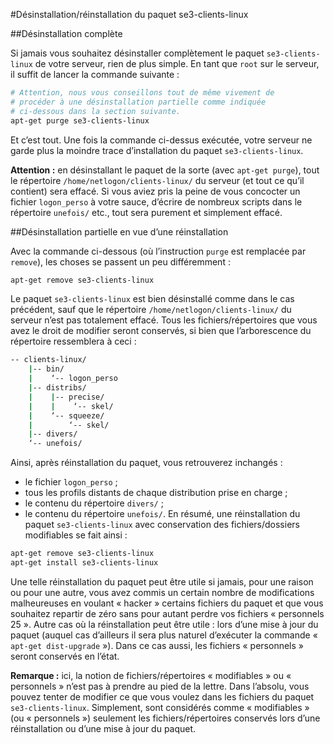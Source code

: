 #Désinstallation/réinstallation du paquet se3-clients-linux

##Désinstallation complète

Si jamais vous souhaitez désinstaller complètement le paquet `se3-clients-linux` de votre serveur, rien de plus simple. En tant que `root` sur le serveur, il suffit de lancer la commande suivante :

```sh
# Attention, nous vous conseillons tout de même vivement de
# procéder à une désinstallation partielle comme indiquée
# ci-dessous dans la section suivante.
apt-get purge se3-clients-linux
```

Et c’est tout. Une fois la commande ci-dessus exécutée, votre serveur ne garde plus la moindre trace d’installation du paquet `se3-clients-linux`.

**Attention :**  en désinstallant le paquet de la sorte (avec `apt-get purge`), tout le répertoire `/home/netlogon/clients-linux/` du serveur (et tout ce qu’il contient) sera effacé. Si vous aviez pris la peine de vous concocter un fichier `logon_perso` à votre sauce, d’écrire de nombreux scripts dans le répertoire `unefois/` etc., tout sera purement et simplement effacé.

##Désinstallation partielle en vue d’une réinstallation

Avec la commande ci-dessous (où l’instruction `purge` est remplacée par `remove`), les choses se passent un peu différemment :

```sh
apt-get remove se3-clients-linux
```

Le paquet `se3-clients-linux` est bien désinstallé comme dans le cas précédent, sauf que le répertoire `/home/netlogon/clients-linux/` du serveur n’est pas totalement effacé. Tous les fichiers/répertoires que vous avez le droit de modifier seront conservés, si bien que l’arborescence du répertoire ressemblera à ceci :

```sh
-- clients-linux/
    |-- bin/
    |    ‘-- logon_perso
    |-- distribs/
    |    |-- precise/
    |    |    ‘-- skel/
    |    ‘-- squeeze/
    |        ‘-- skel/
    |-- divers/
    ‘-- unefois/
```

Ainsi, après réinstallation du paquet, vous retrouverez inchangés :

* le fichier `logon_perso` ;
* tous les profils distants de chaque distribution prise en charge ;
* le contenu du répertoire `divers/` ;
* le contenu du répertoire `unefois/`.
En résumé, une réinstallation du paquet `se3-clients-linux` avec conservation des fichiers/dossiers modifiables se fait ainsi :

```sh
apt-get remove se3-clients-linux
apt-get install se3-clients-linux
```

Une telle réinstallation du paquet peut être utile si jamais, pour une raison ou pour une autre, vous avez commis un certain nombre de modifications malheureuses en voulant « hacker » certains fichiers du paquet et que vous souhaitez repartir de zéro sans pour autant perdre vos fichiers « personnels 25 ». Autre cas où la réinstallation peut être utile : lors d’une mise à jour du paquet (auquel cas d’ailleurs il sera plus naturel d’exécuter la commande « `apt-get dist-upgrade` »). Dans ce cas aussi, les fichiers « personnels » seront conservés en l’état.

**Remarque :** ici, la notion de fichiers/répertoires « modifiables » ou « personnels » n’est pas à prendre au pied de la lettre. Dans l’absolu, vous pouvez tenter de modifier ce que vous voulez dans les fichiers du paquet `se3-clients-linux`. Simplement, sont considérés comme « modifiables » (ou « personnels ») seulement les fichiers/répertoires conservés lors d’une réinstallation ou d’une mise à jour du paquet.
